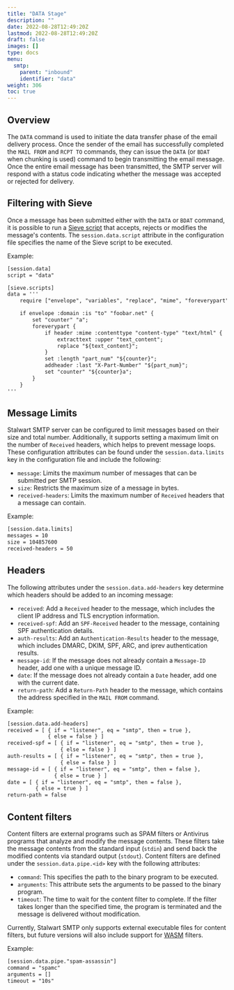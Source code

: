 ```yaml
---
title: "DATA Stage"
description: ""
date: 2022-08-28T12:49:20Z
lastmod: 2022-08-28T12:49:20Z
draft: false
images: []
type: docs
menu:
  smtp:
    parent: "inbound"
    identifier: "data"
weight: 306
toc: true
---
```


## Overview

The `DATA` command is used to initiate the data transfer phase of the email delivery process. Once the sender of the email has successfully completed the `MAIL FROM` and `RCPT TO` commands, they can issue the `DATA` (or `BDAT` when chunking is used) command to begin transmitting the email message. Once the entire email message has been transmitted, the SMTP server will respond with a status code indicating whether the message was accepted or rejected for delivery.

## Filtering with Sieve

Once a message has been submitted either with the `DATA` or `BDAT` command, it is possible to run a [Sieve script](/smtp/inbound/sieve) that accepts, rejects or modifies the message's contents. The `session.data.script` attribute in the configuration file specifies the name of the Sieve script to be executed.

Example:

```txt
[session.data]
script = "data"

[sieve.scripts]
data = '''
    require ["envelope", "variables", "replace", "mime", "foreverypart", "editheader", "extracttext"];

    if envelope :domain :is "to" "foobar.net" {
        set "counter" "a";
        foreverypart {
            if header :mime :contenttype "content-type" "text/html" {
                extracttext :upper "text_content";
                replace "${text_content}";
            }
            set :length "part_num" "${counter}";
            addheader :last "X-Part-Number" "${part_num}";
            set "counter" "${counter}a";
        }
    }
'''
```

## Message Limits

Stalwart SMTP server can be configured to limit messages based on their size and total number. Additionally, it supports setting a maximum limit on the number of `Received` headers, which helps to prevent message loops. These configuration attributes can be found under the `session.data.limits` key in the configuration file and include the following:

- `message`: Limits the maximum number of messages that can be submitted per SMTP session.
- `size`: Restricts the maximum size of a message in bytes.
- `received-headers`: Limits the maximum number of `Received` headers that a message can contain.

Example:

```txt
[session.data.limits]
messages = 10
size = 104857600
received-headers = 50
```

## Headers

The following attributes under the `session.data.add-headers` key determine which headers should be added to an incoming message:

- `received`: Add a `Received` header to the message, which includes the client IP address and TLS encryption information.
- `received-spf`: Add an `SPF-Received` header to the message, containing SPF authentication details.
- `auth-results`: Add an `Authentication-Results` header to the message, which includes DMARC, DKIM, SPF, ARC, and iprev authentication results.
- `message-id`: If the message does not already contain a `Message-ID` header, add one with a unique message ID.
- `date`: If the message does not already contain a `Date` header, add one with the current date.
- `return-path`: Add a `Return-Path` header to the message, which contains the address specified in the `MAIL FROM` command.

Example:

```txt
[session.data.add-headers]
received = [ { if = "listener", eq = "smtp", then = true }, 
             { else = false } ]
received-spf = [ { if = "listener", eq = "smtp", then = true }, 
                 { else = false } ]
auth-results = [ { if = "listener", eq = "smtp", then = true }, 
                 { else = false } ]
message-id = [ { if = "listener", eq = "smtp", then = false }, 
               { else = true } ]
date = [ { if = "listener", eq = "smtp", then = false }, 
         { else = true } ]
return-path = false
```

## Content filters

Content filters are external programs such as SPAM filters or Antivirus programs that analyze and modify the message contents. These filters take the message contents from the standard input (`stdin`) and send back the modified contents via standard output (`stdout`). Content filters are defined under the `session.data.pipe.<id>` key with the following attributes:

- `command`: This specifies the path to the binary program to be executed.
- `arguments`: This attribute sets the arguments to be passed to the binary program.
- `timeout`: The time to wait for the content filter to complete. If the filter takes longer than the specified time, the program is terminated and the message is delivered without modification.

Currently, Stalwart SMTP only supports external executable files for content filters, but future versions will also include support for [WASM](https://en.wikipedia.org/wiki/WebAssembly) filters.

Example:

```txt
[session.data.pipe."spam-assassin"]
command = "spamc"
arguments = []
timeout = "10s"
```

